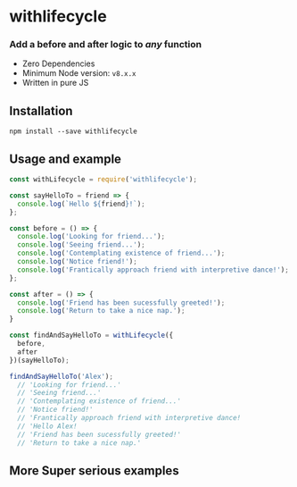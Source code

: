 # withlifecycle

### Add a before and after logic to _any_ function

* Zero Dependencies
* Minimum Node version: `v8.x.x`
* Written in pure JS

## Installation
`npm install --save withlifecycle`

## Usage and example
```js
const withLifecycle = require('withlifecycle');

const sayHelloTo = friend => {
  console.log(`Hello ${friend}!`);
};

const before = () => {
  console.log('Looking for friend...');
  console.log('Seeing friend...');
  console.log('Contemplating existence of friend...');
  console.log('Notice friend!');
  console.log('Frantically approach friend with interpretive dance!');
};

const after = () => {
  console.log('Friend has been sucessfully greeted!');
  console.log('Return to take a nice nap.');
}

const findAndSayHelloTo = withLifecycle({
  before,
  after
})(sayHelloTo);

findAndSayHelloTo('Alex');
  // 'Looking for friend...'
  // 'Seeing friend...'
  // 'Contemplating existence of friend...'
  // 'Notice friend!'
  // 'Frantically approach friend with interpretive dance!
  // 'Hello Alex!
  // 'Friend has been sucessfully greeted!'
  // 'Return to take a nice nap.'
```

## More Super serious examples
